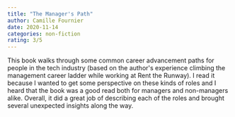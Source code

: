```yaml
---
title: "The Manager's Path"
author: Camille Fournier
date: 2020-11-14
categories: non-fiction
rating: 3/5
---
```


This book walks through some common career advancement paths for people in the tech industry (based on the author's experience climbing the management career ladder while working at Rent the Runway). I read it because I wanted to get some perspective on these kinds of roles and I heard that the book was a good read both for managers and non-managers alike. Overall, it did a great job of describing each of the roles and brought several unexpected insights along the way.
